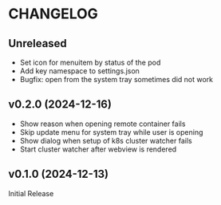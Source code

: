 # CHANGELOG

## Unreleased

- Set icon for menuitem by status of the pod
- Add key namespace to settings.json
- Bugfix: open from the system tray sometimes did not work

## v0.2.0 (2024-12-16)

- Show reason when opening remote container fails
- Skip update menu for system tray while user is opening
- Show dialog when setup of k8s cluster watcher fails
- Start cluster watcher after webview is rendered

## v0.1.0 (2024-12-13)

Initial Release
